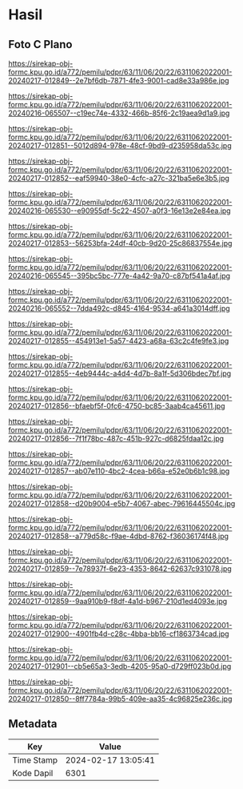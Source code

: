 # Hasil

## Foto C Plano

https://sirekap-obj-formc.kpu.go.id/a772/pemilu/pdpr/63/11/06/20/22/6311062022001-20240217-012849--2e7bf6db-7871-4fe3-9001-cad8e33a986e.jpg

https://sirekap-obj-formc.kpu.go.id/a772/pemilu/pdpr/63/11/06/20/22/6311062022001-20240216-065507--c19ec74e-4332-466b-85f6-2c19aea9d1a9.jpg

https://sirekap-obj-formc.kpu.go.id/a772/pemilu/pdpr/63/11/06/20/22/6311062022001-20240217-012851--5012d894-978e-48cf-9bd9-d235958da53c.jpg

https://sirekap-obj-formc.kpu.go.id/a772/pemilu/pdpr/63/11/06/20/22/6311062022001-20240217-012852--eaf59940-38e0-4cfc-a27c-321ba5e6e3b5.jpg

https://sirekap-obj-formc.kpu.go.id/a772/pemilu/pdpr/63/11/06/20/22/6311062022001-20240216-065530--e90955df-5c22-4507-a0f3-16e13e2e84ea.jpg

https://sirekap-obj-formc.kpu.go.id/a772/pemilu/pdpr/63/11/06/20/22/6311062022001-20240217-012853--56253bfa-24df-40cb-9d20-25c86837554e.jpg

https://sirekap-obj-formc.kpu.go.id/a772/pemilu/pdpr/63/11/06/20/22/6311062022001-20240216-065545--395bc5bc-777e-4a42-9a70-c87bf541a4af.jpg

https://sirekap-obj-formc.kpu.go.id/a772/pemilu/pdpr/63/11/06/20/22/6311062022001-20240216-065552--7dda492c-d845-4164-9534-a641a3014dff.jpg

https://sirekap-obj-formc.kpu.go.id/a772/pemilu/pdpr/63/11/06/20/22/6311062022001-20240217-012855--454913e1-5a57-4423-a68a-63c2c4fe9fe3.jpg

https://sirekap-obj-formc.kpu.go.id/a772/pemilu/pdpr/63/11/06/20/22/6311062022001-20240217-012855--4eb9444c-a4d4-4d7b-8a1f-5d306bdec7bf.jpg

https://sirekap-obj-formc.kpu.go.id/a772/pemilu/pdpr/63/11/06/20/22/6311062022001-20240217-012856--bfaebf5f-0fc6-4750-bc85-3aab4ca45611.jpg

https://sirekap-obj-formc.kpu.go.id/a772/pemilu/pdpr/63/11/06/20/22/6311062022001-20240217-012856--7f1f78bc-487c-451b-927c-d6825fdaa12c.jpg

https://sirekap-obj-formc.kpu.go.id/a772/pemilu/pdpr/63/11/06/20/22/6311062022001-20240217-012857--ab07e110-4bc2-4cea-b66a-e52e0b6b1c98.jpg

https://sirekap-obj-formc.kpu.go.id/a772/pemilu/pdpr/63/11/06/20/22/6311062022001-20240217-012858--d20b9004-e5b7-4067-abec-79616445504c.jpg

https://sirekap-obj-formc.kpu.go.id/a772/pemilu/pdpr/63/11/06/20/22/6311062022001-20240217-012858--a779d58c-f9ae-4dbd-8762-f36036174f48.jpg

https://sirekap-obj-formc.kpu.go.id/a772/pemilu/pdpr/63/11/06/20/22/6311062022001-20240217-012859--7e78937f-6e23-4353-8642-62637c931078.jpg

https://sirekap-obj-formc.kpu.go.id/a772/pemilu/pdpr/63/11/06/20/22/6311062022001-20240217-012859--9aa910b9-f8df-4a1d-b967-210d1ed4093e.jpg

https://sirekap-obj-formc.kpu.go.id/a772/pemilu/pdpr/63/11/06/20/22/6311062022001-20240217-012900--4901fb4d-c28c-4bba-bb16-cf1863734cad.jpg

https://sirekap-obj-formc.kpu.go.id/a772/pemilu/pdpr/63/11/06/20/22/6311062022001-20240217-012901--cb5e65a3-3edb-4205-95a0-d729ff023b0d.jpg

https://sirekap-obj-formc.kpu.go.id/a772/pemilu/pdpr/63/11/06/20/22/6311062022001-20240217-012850--8ff7784a-99b5-409e-aa35-4c96825e236c.jpg


## Metadata

| Key        | Value               |
| ---------- | ------------------- |
| Time Stamp | 2024-02-17 13:05:41 |
| Kode Dapil | 6301                |



